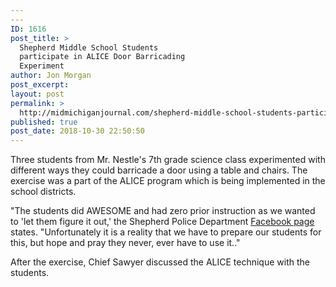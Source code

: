 ```yaml
---
---
ID: 1616
post_title: >
  Shepherd Middle School Students
  participate in ALICE Door Barricading
  Experiment
author: Jon Morgan
post_excerpt:
layout: post
permalink: >
  http://midmichiganjournal.com/shepherd-middle-school-students-participate-in-alice-door-barricading-experiment
published: true
post_date: 2018-10-30 22:50:50
---
```

Three students from Mr. Nestle's 7th grade science class experimented with different ways they could barricade a door using a table and chairs. The exercise was a part of the ALICE program which is being implemented in the school districts.

"The students did AWESOME and had zero prior instruction as we wanted to 'let them figure it out,' the Shepherd Police Department <a href="https://www.facebook.com/205632619455314/photos/a.211341935551049/2159154567436433/?type=3&amp;__xts__%5B0%5D=68.ARBYEjO4_3n829JcACnCg1iKkYK5lL3A9CA4cXqqxkWkQ_lys8ocjTvIxoi4ci22mScQpZ8jziC2yOtI0y52aAA28n4F9LRV6okWe3FWrteUEf5xpc0eRX6srY-7PcWac-I4_YiIzgXf_TVPAAEvytKMNmK9cIHdpKuQG8AGJqK6z_BhX9OSkKucXbbTNuetp43RlYOMvjZQ4lLHM93JH2ou4yo&amp;__tn__=-R">Facebook page</a> states. "Unfortunately it is a reality that we have to prepare our students for this, but hope and pray they never, ever have to use it.."

After the exercise, Chief Sawyer discussed the ALICE technique with the students.